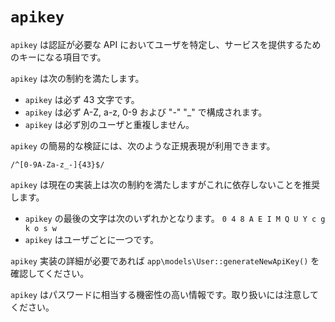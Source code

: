 `apikey`
========

`apikey` は認証が必要な API においてユーザを特定し、サービスを提供するためのキーになる項目です。

`apikey` は次の制約を満たします。

* `apikey` は必ず 43 文字です。
* `apikey` は必ず A-Z, a-z, 0-9 および "-" "_" で構成されます。
* `apikey` は必ず別のユーザと重複しません。

`apikey` の簡易的な検証には、次のような正規表現が利用できます。

```
/^[0-9A-Za-z_-]{43}$/
```

`apikey` は現在の実装上は次の制約を満たしますがこれに依存しないことを推奨します。

* `apikey` の最後の文字は次のいずれかとなります。 `0 4 8 A E I M Q U Y c g k o s w`
* `apikey` はユーザごとに一つです。

`apikey` 実装の詳細が必要であれば `app\models\User::generateNewApiKey()` を確認してください。

`apikey` はパスワードに相当する機密性の高い情報です。取り扱いには注意してください。
